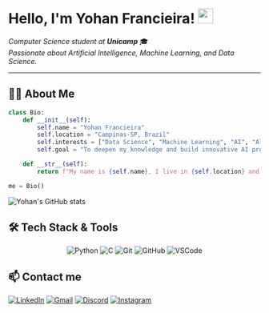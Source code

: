 # Hello, I'm Yohan Francieira! <img src="https://media.giphy.com/media/hvRJCLFzcasrR4ia7z/giphy.gif" width="30">

<p>
  <em>Computer Science student at <b>Unicamp</b></em> 🎓
  <br/>
  <em>Passionate about Artificial Intelligence, Machine Learning, and Data Science.</em>
</p>

---

## 👨‍💻 About Me

```python
class Bio:
    def __init__(self):
        self.name = "Yohan Francieira"
        self.location = "Campinas-SP, Brazil"
        self.interests = ["Data Science", "Machine Learning", "AI", "Algorithms"]
        self.goal = "To deepen my knowledge and build innovative AI projects."

    def __str__(self):
        return f"My name is {self.name}, I live in {self.location} and my goal is {self.goal}"

me = Bio()
```

![Yohan's GitHub stats](https://github-readme-stats.vercel.app/api?username=YohanFr18&show_icons=true&theme=dracula)

## 🛠️ Tech Stack & Tools

<div align="center">
  <img src="https://img.shields.io/badge/Python-3776AB?style=for-the-badge&logo=python&logoColor=white" alt="Python">
  <img src="https://img.shields.io/badge/C-00599C?style=for-the-badge&logo=c&logoColor=white" alt="C">
  <img src="https://img.shields.io/badge/Git-F05032?style=for-the-badge&logo=git&logoColor=white" alt="Git">
  <img src="https://img.shields.io/badge/GitHub-181717?style=for-the-badge&logo=github&logoColor=white" alt="GitHub">  <img src="https://img.shields.io/badge/VS_Code-007ACC?style=for-the-badge&logo=visual-studio-code&logoColor=white" alt="VSCode">
</div>


## 📫 Contact me

[![LinkedIn](https://img.shields.io/badge/LinkedIn-0A66C2?style=for-the-badge&logo=linkedin&logoColor=white)](https://www.linkedin.com/in/yohan-francieira/)
[![Gmail](https://img.shields.io/badge/Gmail-D14836?style=for-the-badge&logo=gmail&logoColor=white)](mailto:yohan.francieira@gmail.com)
[![Discord](https://img.shields.io/badge/Discord-5865F2?style=for-the-badge&logo=discord&logoColor=white)](https://discord.com/users/yohan.fr)
[![Instagram](https://img.shields.io/badge/Instagram-E4405F?style=for-the-badge&logo=instagram&logoColor=white)](https://www.instagram.com/yohan.francieira/)
